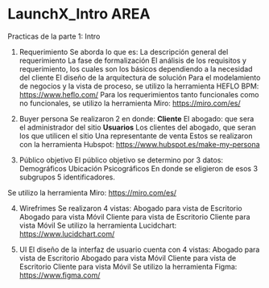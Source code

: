 # LaunchX_Intro AREA
Practicas de la parte 1: Intro

1. Requerimiento
Se aborda lo que es:
La descripción general del requerimiento
La fase de formalización
El análisis de los requisitos y requerimiento, los cuales son los básicos dependiendo a la necesidad del cliente
El diseño de la arquitectura de solución
Para el modelamiento de negocios y la vista de proceso, se utilizo la herramienta HEFLO BPM: https://www.heflo.com/
Para los requerimientos tanto funcionales como no funcionales, se utilizo la herramienta Miro: https://miro.com/es/

2. Buyer persona
Se realizaron 2 en donde:
**Cliente**
    El abogado: que sera el administrador del sitio
**Usuarios**
Los clientes del abogado, que seran los que utilicen el sitio
    Una representante de venta
Estos se realizaron con la herramienta Hubspot: https://www.hubspot.es/make-my-persona

3. Público objetivo
El público objetivo se determino por 3 datos:
    Demográficos
    Ubicación
    Psicográficos
En donde se eligieron de esos 3 subgrupos 5 identificadores.

Se utilizo la herramienta Miro: https://miro.com/es/

4. Wirefrimes
Se realizaron 4 vistas:
    Abogado para vista de Escritorio
    Abogado para vista Móvil
    Cliente para vista de Escritorio
    Cliente para vista Móvil
Se utilizo la herramienta Lucidchart: https://www.lucidchart.com/

5. UI
El diseño de la interfaz de usuario cuenta con 4 vistas:
    Abogado para vista de Escritorio
    Abogado para vista Móvil
    Cliente para vista de Escritorio
    Cliente para vista Móvil
Se utilizo la herramienta Figma: https://www.figma.com/